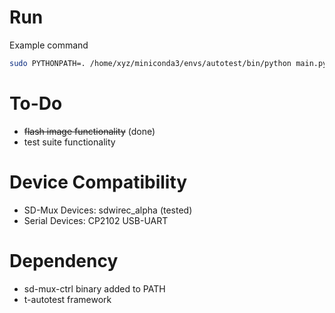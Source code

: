 # Run

Example command

```bash
sudo PYTHONPATH=. /home/xyz/miniconda3/envs/autotest/bin/python main.py
```

# To-Do

- ~~flash image functionality~~ (done)
- test suite functionality

# Device Compatibility

- SD-Mux Devices: sdwirec_alpha (tested)
- Serial Devices: CP2102 USB-UART

# Dependency

- sd-mux-ctrl binary added to PATH
- t-autotest framework